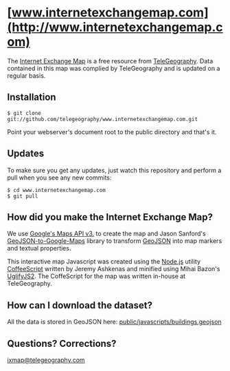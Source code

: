 [www.internetexchangemap.com](http://www.internetexchangemap.com)
===========================

The [Internet Exchange Map](http://www.internetexchangemap.com) is a free resource from [TeleGeography](http://www.telegeography.com). Data contained in this map was complied by TeleGeography and is updated on a regular basis.


Installation
------------

    $ git clone git://github.com/telegeography/www.internetexchangemap.com.git

Point your webserver's document root to the public directory and that's it.


Updates
-------

To make sure you get any updates, just watch this repository and perform a pull when you see any new commits:

    $ cd www.internetexchangemap.com
    $ git pull

How did you make the Internet Exchange Map?
-------------------------------

We use [Google's Maps API v3.](http://code.google.com/apis/maps/documentation/javascript/) to create the map and Jason Sanford's [GeoJSON-to-Google-Maps](https://github.com/JasonSanford/GeoJSON-to-Google-Maps) library to transform [GeoJSON](http://www.geojson.org/geojson-spec.html) into map markers and textual properties.

This interactive map Javascript was created using the [Node.js](http://nodejs.org/) utility [CoffeeScript](http://coffeescript.org/) written by Jeremy Ashkenas and minified using Mihai Bazon's [UglifyJS2](https://github.com/mishoo/UglifyJS2).  The CoffeScript for the map was written in-house at TeleGeography.


How can I download the dataset?
--------------------------------------------------

All the data is stored in GeoJSON here: [public/javascripts/buildings.geojson](https://raw.github.com/telegeography/www.internetexchangemap.com/master/public/javascripts/buildings.geojson)



Questions? Corrections?
------------------------

[ixmap@telegeography.com](mailto:ixmap@telegeography.com)
